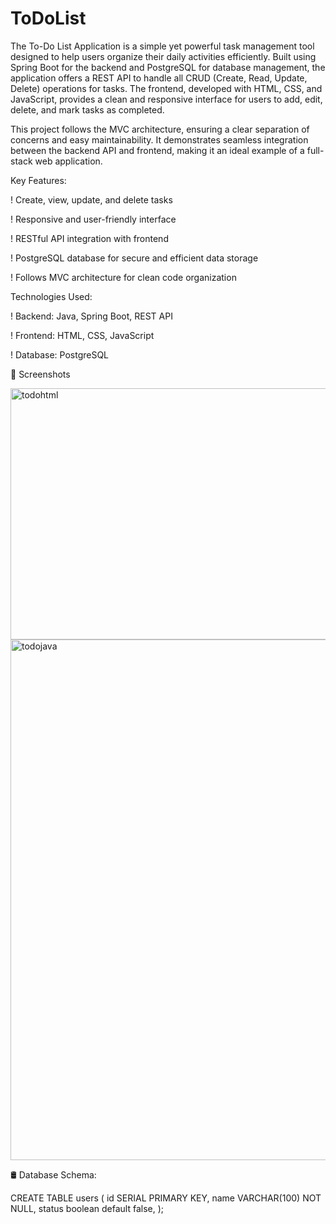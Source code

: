 # ToDoList

The To-Do List Application is a simple yet powerful task management tool designed to help users organize their daily activities efficiently. Built using Spring Boot for the backend and PostgreSQL for database management, the application offers a REST API to handle all CRUD (Create, Read, Update, Delete) operations for tasks. The frontend, developed with HTML, CSS, and JavaScript, provides a clean and responsive interface for users to add, edit, delete, and mark tasks as completed.

This project follows the MVC architecture, ensuring a clear separation of concerns and easy maintainability. It demonstrates seamless integration between the backend API and frontend, making it an ideal example of a full-stack web application.

Key Features:

! Create, view, update, and delete tasks

! Responsive and user-friendly interface

! RESTful API integration with frontend

! PostgreSQL database for secure and efficient data storage

! Follows MVC architecture for clean code organization

Technologies Used:

! Backend: Java, Spring Boot, REST API

! Frontend: HTML, CSS, JavaScript

! Database: PostgreSQL

 📸 Screenshots


 <img width="552" height="402" alt="todohtml" src="https://github.com/user-attachments/assets/b6f99cd1-d12f-480b-a19d-86df483f23e3" />












 
 
 
 
 <img width="1545" height="833" alt="todojava" src="https://github.com/user-attachments/assets/b10e975a-9521-489c-9af3-ce10077d2bb4" />


















🛢️ Database Schema:


CREATE TABLE users (
    id SERIAL PRIMARY KEY,
    name VARCHAR(100) NOT NULL,
    status boolean default false,
);




